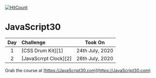 
 
 [![HitCount](http://hits.dwyl.com/sachinnegi/https://githubcom/sachinnegi/JavaScript-30.svg)](http://hits.dwyl.com/sachinnegi/https://githubcom/sachinnegi/JavaScript-30)

# JavaScript30

| Day | Challenge                                           |    Took On     |
| :-: | :-------------------------------------------------- | :------------: |
|  1  | [CSS Drum Kit][1]                                   | 24th July, 2020 |
|  2  | [JavaScrrpt Clock][2]                                   | 26th July, 2020 |










Grab the course at [https://JavaScript30.com](https://JavaScript30.com)
